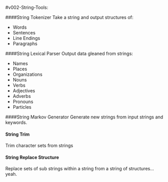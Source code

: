 #v002-String-Tools:

####String Tokenizer
Take a string and output structures of:
* Words
* Sentences
* Line Endings
* Paragraphs

####String Lexical Parser
Output data gleaned from strings:
* Names
* Places
* Organizations
* Nouns
* Verbs
* Adjectives
* Adverbs
* Pronouns
* Particles

####String Markov Generator
Generate new strings from input strings and keywords.

#### String Trim
Trim character sets from strings

#### String Replace Structure
Replace sets of sub strings within a string from a string of structures... yeah.


